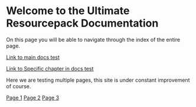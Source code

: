 # Welcome to the Ultimate Resourcepack Documentation

On this page you will be able to navigate through the index of the entire page.

[Link to main docs test](doc/Ultimate-Resourcepack-Tutorial.md)

[Link to Specific chapter in docs test](doc/Ultimate-Resourcepack-Tutorial.md#pack_format)

Here we are testing multiple pages, this site is under constant improvement of course.

[Page 1](doc/page1.md)
[Page 2](doc/page2.md)
[Page 3](doc/page3.md)